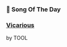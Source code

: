 ### 🎵 Song Of The Day

### [Vicarious](https://open.spotify.com/track/65ShmiE5aLBdcIGr7tHX35)

by TOOL
